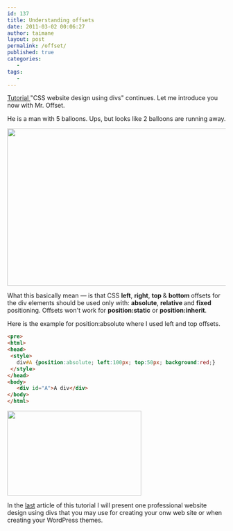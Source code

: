 ```yaml
---
id: 137
title: Understanding offsets
date: 2011-03-02 00:06:27
author: taimane
layout: post
permalink: /offset/
published: true
categories:
   -
tags:
   -
---
```

<a href="https://programming-review.com/cssdivs/">Tutorial </a>"CSS website design using divs" continues. Let me introduce you now with Mr. Offset. 

He is a man with 5 balloons. Ups, but looks like 2 balloons are running away.


<a href="https://programming-review.com/wp-content/uploads/2011/03/offset.jpg"><img src="https://programming-review.com/wp-content/uploads/2011/03/offset.jpg" alt="" title="offset" width="530" height="362" class="aligncenter size-full wp-image-138" /></a>

 

What this basically mean — is that CSS <strong>left</strong>, <strong>right</strong>, <strong>top </strong>& <strong>bottom </strong> offsets for the div elements should be used only with: <strong>absolute</strong>, <strong>relative </strong>and <strong>fixed </strong>positioning. Offsets won't work for <strong>position:static</strong> or <strong>position:inherit</strong>.



Here is the example for position:absolute where I used left and top offsets.


```html
<pre>
<html>
<head>   
 <style>
   div#A {position:absolute; left:100px; top:50px; background:red;}
 </style> 
</head>
<body>
   <div id="A">A div</div>
</body>
</html>
```

 

<a href="https://programming-review.com/wp-content/uploads/2011/03/offset.png"><img src="https://programming-review.com/wp-content/uploads/2011/03/offset.png" alt="" title="offset" width="309" height="195" class="aligncenter size-full wp-image-139" /></a>



In the <a href="https://programming-review.com/2-columns/">last</a> article of this tutorial I will present one professional website design using divs that you may use for creating your onw web site or when creating your WordPress themes.


